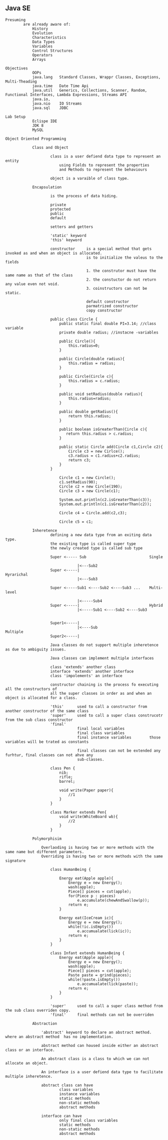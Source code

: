 Java SE
------------------------------------------

    Presuming
            are already aware of:
                History
                Evolution
                Characteristics
                Data Types
                Variables
                Control Structures
                Operators
                Arrays

    Objectives
                OOPs
                java.lang   Standard Classes, Wrappr Classes, Exceptions, Multi-Theading
                java.time   Date Time Api
                java.util   Generics, Collections, Scanner, Random, Functional Interfaces, Lambda Expressions, Streams API
                java.io,
                java.nio    IO Streams
                java.sql    JDBC

    Lab Setup
                Eclispe IDE
                JDK 8
                MySQL

    Object Oriented Programming

                Class and Object

                        class is a user defiend data type to represent an entity
                            using Fields to represent the properties
                            and Methods to represent the behaviours

                        object is a varaible of class type.

                Encapsulation

                        is the process of data hiding. 

                        private
                        protected
                        public
                        default

                        setters and getters

                        'static' keyword
                        'this' keyword

                        constructor     is a special method that gets invoked as and when an object is allocated.
                                        is to initialize the valeus to the fields

                                        1. the construtor must have the same name as that of the class
                                        2. the constuctor do not return any value even not void.
                                        3. coinstructors can not be static.

                                        default constructor
                                        parmatrized constructor
                                        copy constructor

                        public class Circle {
                            public static final double PI=3.14; //class variable
                            private double radius; //instacne -variables

                            public Circle(){
                                this.radius=0;
                            }

                            public Circle(double radius){
                                this.radius = radius;
                            }

                            public Circle(Circle c){
                                this.radius = c.radius;
                            }

                            public void setRadius(double radius){
                                this.radius=radius;
                            }

                            public double getRadius(){
                                return this.radius;
                            }

                            public boolean isGreaterThan(Circle c){
                               return this.radius > c.radius;
                            }

                            public static Circle add(Circle c1,Circle c2){
                                Circle c3 = new Cirlce();
                                c3.radius = c1.radius+c2.radius;
                                return c3;
                            }
                        }

                            Circle c1 = new Circle();
                            c1.setRadius(90);
                            Circle c2 = new Circle(190);
                            Circle c3 = new Circle(c1);

                            System.out.println(c2.isGreaterThan(c3));
                            System.out.println(c1.isGreaterThan(c2));

                            Circle c4 = Circle.add(c2,c3);

                            Circle c5 = c1;

                Inheretence
                        defining a new data type from an exiting data type.
                        the existing type is called super type 
                        the newly created type is called sub type

                        Super <----- Sub                            Single

                                    |<---Sub2
                        Super <-----|                               Hyrarichal
                                    |<---Sub3

                        Super <-----Sub1 <----Sub2 <----Sub3 ...    Multi-level

                                    |<-----Sub4
                        Super <-----|                               Hybrid                     
                                    |<-----Sub1 <----Sub2 <----Sub3


                        Super1<-----|
                                    |<----Sub                       Multiple
                        Super2<-----|

                        Java classes do not support multiple inheretence as due to ambiguity issues.

                        Java classes can implement multiple interfaces

                        class 'extends' another class
                        interface 'extends' another interface
                        class 'impolements' an interface

                        constructor chaining is the process fo executing all the constructors of
                        all the super classes in order as and when an object is allocated for a class.

                        'this'      used to call a constructor from another constructor of the same class
                        'super'     used to call a super class construcotr from the sub class constructor
                        'final'
                                    final local variables
                                    final class variables
                                    final instance variables        those variables will be trated as constants

                                    final classes can not be extended any furhtur, final classes can not ahve any
                                    sub-classes.

                        class Pen {
                            nib;
                            rifle;
                            barrel;

                            void write(Paper paper){
                                //1
                            }
                        }

                        class Marker extends Pen{
                            void write(WhiteBoard wb){
                                //2
                            }                      
                        }

                Polymorphisim

                    Overlaoding is having two or more methods with the same name but different parameters.
                    Overriding is having two or more methods with the same signature

                        class HumanBeing {
                            
                            Energy eat(Apple apple){
                                Energy e = new Energy();
                                wash(apple);
                                Piece[] pieces = cut(apple);
                                for(Piece p : pieces) 
                                    e.accumulate(chewAndSwallow(p));
                                return e;
                            }

                            Energy eat(IceCream ic){
                                Energy e = new Energy();
                                while(!ic.isEmpty())
                                    e.accumualate(lick(ic));
                                return e;
                            }
                        }

                        class Infant extends HumanBeing {
                            Energy eat(Apple apple){
                                Energy e = new Energy();
                                wash(apple);
                                Piece[] pieces = cut(apple);
                                Paste paste = grind(pieces);
                                while(!paste.isEmpty())
                                    e.accumualate(lick(paste));
                                return e;
                            }
                        }

                        'super'     used to call a super class method from the sub class overriden copy.
                        'final'     final methods can not be overriden

                Abstraction

                    'abstract' keyword to declare an abstract method. where an abstract method  has no implementation.

                    abstract method can housed inside either an abstract class or an interface.

                    An abstract class is a class to which we can not allocate an object.

                    An interface is a user defiend data type to facilitate multiple inheretence.

                    abstract class can have 
                            class variables
                            instance variables
                            static methods
                            non-static methods
                            abstract methods

                    interface can have 
                            only final class variables
                            static methods
                            non-static methods
                            abstract methods

                


    

    